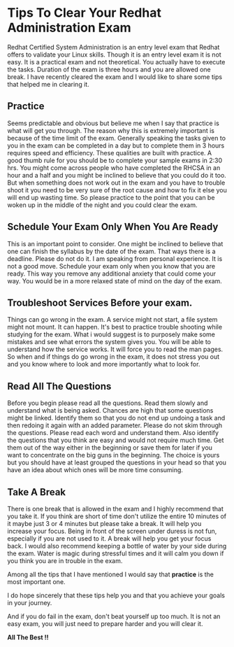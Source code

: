#  Tips To Clear Your Redhat Administration Exam




Redhat Certified System Administration is an entry level exam that Redhat offers to validate your Linux skills. Though it is an entry level exam it is not easy. It is a practical exam and not theoretical. You actually have to execute the tasks. Duration of the exam is three hours and you are allowed one break. I have recently cleared the exam and I would like to share some tips that helped me in clearing it. 




## Practice

Seems predictable and obvious but believe me when I say that practice is what will get you through. The reason why this is extremely important is because of the time limit of the exam. Generally speaking the tasks given to you in the exam can be completed in a day but to complete them in 3 hours requires speed and efficiency. These qualities are built with practice. A good thumb rule for you should be to complete your sample exams in 2:30 hrs. You might come across people who have completed the RHCSA in an hour and a half and you might be inclined to believe that you could do it too. But when something does not work out in the exam and you have to trouble shoot it you need to be very sure of the root cause and how to fix it else you will end up wasting time. So please practice to the point that you can be woken up in the middle of the night and you could clear the exam.


## Schedule Your Exam Only When You Are Ready

This is an important point to consider. One might be inclined to believe that one can finish the syllabus by the date of the exam. That ways there is a deadline. Please do not do it. I am speaking from personal experience. It is not a good move. Schedule your exam only when you know that you are ready. This way you remove any additional anxiety that could come your way. You would be in a more relaxed state of mind on the day of the exam.


## Troubleshoot Services Before your exam.

Things can go wrong in the exam. A service might not start, a file system might not mount. It can happen. It's best to practice trouble shooting while studying for the exam. What i would suggest is to purposely make some mistakes and see what errors the system gives you. You will be able to understand how the service works. It will force you to read the man pages. So when and if things do go wrong in the exam, it does not stress you out and you know where to look and more importantly what to look for. 


## Read All The Questions

Before you begin please read all the questions. Read them slowly and understand what is being asked. Chances are high that some questions might be linked. Identify them so that you do not end up undoing a task and then redoing it again with an added parameter. Please do not skim through the questions. Please read each word and understand them. Also identify the questions that you think are easy and would not require much time. Get them out of the way either in the beginning or save them for later if you want to concentrate on the big guns in the beginning. The choice is yours but you should have at least grouped the questions in your head so that you have an idea about which ones will be more time consuming.


## Take A Break

There is one break that is allowed in the exam and I highly recommend that you take it. If you think are short of time don't utilize the entire 10 minutes of it maybe just 3 or 4 minutes but please take a break. It will help you increase your focus. Being in front of the screen under duress is not fun, especially if you are not used to it. A break will help you get your focus back. I would also recommend keeping a bottle of water by your side during the exam. Water is magic during stressful times and it will calm you down if you think you are in trouble in the exam.



Among all the tips that I have mentioned I would say that **practice** is the most important one. 

I do hope sincerely that these tips help you and that you achieve your goals in your journey.

And if you do fail in the exam, don't beat yourself up too much. It is not an easy exam, you will just need to prepare harder and you will clear it. 


**All The Best !!** 


